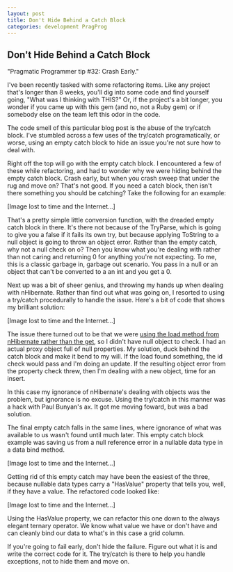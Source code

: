 ```yaml
---
layout: post
title: Don't Hide Behind a Catch Block
categories: development PragProg
---
```

## Don't Hide Behind a Catch Block

"Pragmatic Programmer tip #32: Crash Early."

I've been recently tasked with some refactoring items. Like any project that's longer than 8 weeks, you'll dig into some code and find yourself going, "What was I thinking with THIS?" Or, if the project's a bit longer, you wonder if you came up with this gem (and no, not a Ruby gem) or if somebody else on the team left this odor in the code.

The code smell of this particular blog post is the abuse of the try/catch block. I've stumbled across a few uses of the try/catch programatically, or worse, using an empty catch block to hide an issue you're not sure how to deal with.

Right off the top will go with the empty catch block. I encountered a few of these while refactoring, and had to wonder why we were hiding behind the empty catch block. Crash early, but when you crash sweep that under the rug and move on? That's not good. If you need a catch block, then isn't there something you should be catching? Take the following for an example:

[Image lost to time and the Internet...]

That's a pretty simple little conversion function, with the dreaded empty catch block in there. It's there not because of the TryParse, which is going to give you a false if it fails its own try, but because applying ToString to a null object is going to throw an object error. Rather than the empty catch, why not a null check on o? Then you know what you're dealing with rather than not caring and returning 0 for anything you're not expecting. To me, this is a classic garbage in, garbage out scenario. You pass in a null or an object that can't be converted to a an int and you get a 0.

Next up was a bit of sheer genius, and throwing my hands up when dealing with nHibernate. Rather than find out what was going on, I resorted to using a try/catch procedurally to handle the issue. Here's a bit of code that shows my brilliant solution:

[Image lost to time and the Internet...]

The issue there turned out to be that we were [using the load method from nHibernate rather than the get](http://toddkaufman.blogspot.com/2008/02/failing-to-fail-early.html), so I didn't have null object to check. I had an actual proxy object full of null properties. My solution, duck behind the catch block and make it bend to my will. If the load found something, the id check would pass and I'm doing an update. If the resulting object error from the property check threw, then I'm dealing with a new object, time for an insert.

In this case my ignorance of nHibernate's dealing with objects was the problem, but ignorance is no excuse. Using the try/catch in this manner was a hack with Paul Bunyan's ax. It got me moving foward, but was a bad solution.

The final empty catch falls in the same lines, where ignorance of what was available to us wasn't found until much later. This empty catch block example was saving us from a null reference error in a nullable data type in a data bind method.

[Image lost to time and the Internet...]

Getting rid of this empty catch may have been the easiest of the three, because nullable data types carry a "HasValue" property that tells you, well, if they have a value. The refactored code looked like:

[Image lost to time and the Internet...]

Using the HasValue property, we can refactor this one down to the always elegant ternary operator. We know what value we have or don't have and can cleanly bind our data to what's in this case a grid column.

If you're going to fail early, don't hide the failure. Figure out what it is and write the correct code for it. The try/catch is there to help you handle exceptions, not to hide them and move on.

